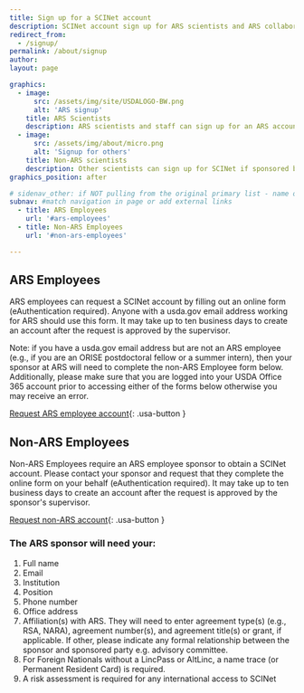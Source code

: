 ```yaml
---
title: Sign up for a SCINet account
description: SCINet account sign up for ARS scientists and ARS collaborators
redirect_from: 
  - /signup/
permalink: /about/signup
author:
layout: page

graphics:
  - image:
      src: /assets/img/site/USDALOGO-BW.png
      alt: 'ARS signup'
    title: ARS Scientists
    description: ARS scientists and staff can sign up for an ARS account directly
  - image:
      src: /assets/img/about/micro.png 
      alt: 'Signup for others'
    title: Non-ARS scientists
    description: Other scientists can sign up for SCINet if sponsored by an ARS employee
graphics_position: after

# sidenav_other: if NOT pulling from the original primary list - name of new link list in navigation.yml
subnav: #match navigation in page or add external links
  - title: ARS Employees
    url: '#ars-employees'
  - title: Non-ARS Employees
    url: '#non-ars-employees'

---
```


## ARS Employees

ARS employees can request a SCINet account by filling out an online form (eAuthentication required). Anyone with a usda.gov email address working for ARS should use this form. It may take up to ten business days to create an account after the request is approved by the supervisor.

Note: if you have a usda.gov email address but are not an ARS employee (e.g., if you are an ORISE postdoctoral fellow or a summer intern), then your sponsor at ARS will need to complete the non-ARS Employee form below.  Additionally, please make sure that you are logged into your USDA Office 365 account prior to accessing either of the forms below otherwise you may receive an error. 

[Request ARS employee account](https://forms.office.com/g/D3gZC00p8V){: .usa-button }

## Non-ARS Employees

Non-ARS Employees require an ARS employee sponsor to obtain a SCINet account.  Please contact your sponsor and request that they complete the online form on your behalf (eAuthentication required). It may take up to ten business days to create an account after the request is approved by the sponsor's supervisor.

[Request non-ARS account](https://forms.office.com/g/LQk05GG4YV){: .usa-button }

###  The ARS sponsor will need your:

1. Full name
2. Email
3. Institution
4. Position
5. Phone number
6. Office address
7. Affiliation(s) with ARS. They will need to enter agreement type(s) (e.g., RSA, NARA), agreement number(s), and agreement title(s) or grant, if applicable.  If other, please indicate any formal relationship between the sponsor and sponsored party e.g. advisory committee.
8. For Foreign Nationals without a LincPass or AltLinc, a name trace (or Permanent Resident Card) is required.
9. A risk assessment is required for any international access to SCINet
